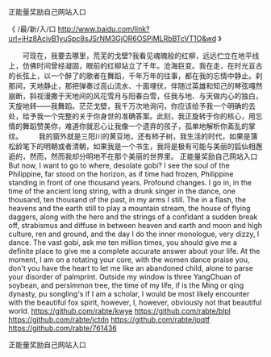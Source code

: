 
正能量奖励自己网站入口




《 /最/新/入/口  http://www.baidu.com/link?url=jHz8AcivB1yuSpc8sJSrNM3GjOR6OSPiMLRbBTcVT1O&wd 》




　　可现在，我要去哪里，荒芜的戈壁?我看见魂魄般的红柳，远远伫立在地平线上，仿佛时间曾经凝固，眼前的红柳站立了千年。沧海巨变。我在走，在时光亘古的长弦上，以一个醉了的歌者在舞蹈，千年万年的往事，都在我的忘情中静止。刹那间，天地静止，那把弹奏过高山流水、十面埋伏，伴随过英雄和知己的琴弦嘎然崩断，斜视漫撒于天地间的风花雪月与阳春白雪，任我与地、与天做内心的独白，天旋地转——我舞蹈。茫茫戈壁，我千万次地询问，你应该给予我一个明确的去处，给予我一个完整的关于你身世的准确答案。此刻，我正旋转于你的核心，用忘情的舞蹈赞美你，难道你就忍心让我像一个遗弃的孩子，孤单地解析你紊乱的掌纹。
　　我的窗外就是三阳川的黄豆地，还有柿子树，我生活的时代，如果是蒲松龄笔下的明朝或者清朝，如果我是一个书生，我将是极有可能与美丽的狐仙相邂逅的，然而，然而我却分明地不在那个美丽的世界里。
正能量奖励自己网站入口
But now, I want to go to where, desolate gobi?
I see the soul of the Philippine, far stood on the horizon, as if time had frozen, Philippine standing in front of one thousand years.
Profound changes.
I go in, in the time of the ancient long string, with a drunk singer in the dance, one thousand, ten thousand of the past, in my arms I still.
The in a flash, the heavens and the earth still to play a mountain stream, the house of flying daggers, along with the hero and the strings of a confidant a sudden break off, strabismus and diffuse in between heaven and earth and moon and high culture, ren and ground, and the day I do the inner monologue, very dizzy, I dance.
The vast gobi, ask me ten million times, you should give me a definite place to give me a complete accurate answer about your life.
At the moment, I am on a rotating your core, with the women dance praise you, don't you have the heart to let me like an abandoned child, alone to parse your disorder of palmprint.
Outside my window is three YangChuan of soybean, and persimmon tree, the time of my life, if is the Ming or qing dynasty, pu songling's if I am a scholar, I would be most likely encounter with the beautiful fox spirit, however, I, however, obviously not that beautiful world.
https://github.com/rabte/kwye
https://github.com/rabte/blpl
https://github.com/rabte/jctdn
https://github.com/rabte/jpqtf
https://github.com/rabte/761436





正能量奖励自己网站入口
